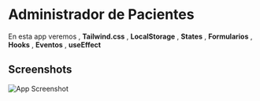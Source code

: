 # Administrador de Pacientes

En esta app veremos , **Tailwind.css** , **LocalStorage** , **States** , **Formularios** , **Hooks** , **Eventos** , **useEffect**

## Screenshots

![App Screenshot](https://via.placeholder.com/468x300?text=App+Screenshot+Here)